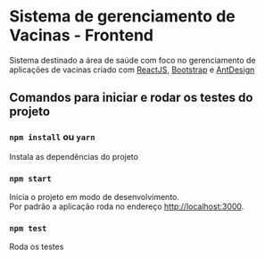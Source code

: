 # Sistema de gerenciamento de Vacinas - Frontend

Sistema destinado a área de saúde com foco no gerenciamento de aplicações de vacinas
criado com [ReactJS](https://pt-br.reactjs.org/), [Bootstrap](https://getbootstrap.com/) e [AntDesign](https://ant.design/)

## Comandos para iniciar e rodar os testes do projeto

### `npm install` ou `yarn`

Instala as dependências do projeto

### `npm start`

Inicia o projeto em modo de desenvolvimento.\
Por padrão a aplicação roda no endereço [http://localhost:3000](http://localhost:3000).

### `npm test`

Roda os testes
